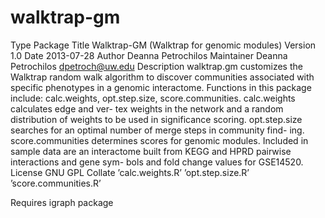 walktrap-gm
===========
Type Package
Title Walktrap-GM (Walktrap for genomic modules) Version 1.0
Date 2013-07-28
Author Deanna Petrochilos
Maintainer Deanna Petrochilos <dpetroch@uw.edu>
Description walktrap.gm customizes the Walktrap random walk algorithm to discover communities associated with specific phenotypes in a genomic interactome. Functions in this package include: calc.weights, opt.step.size, score.communities. calc.weights calculates edge and ver-
tex weights in the network and a random distribution of weights to be used in significance scoring. opt.step.size searches for an optimal number of merge steps in community find-
ing. score.communities determines scores for genomic modules. Included in sample data are an interactome built from KEGG and HPRD pairwise interactions and gene sym- bols and fold change values for GSE14520.
License GNU GPL
Collate ’calc.weights.R’ ’opt.step.size.R’ ’score.communities.R’

Requires igraph package

